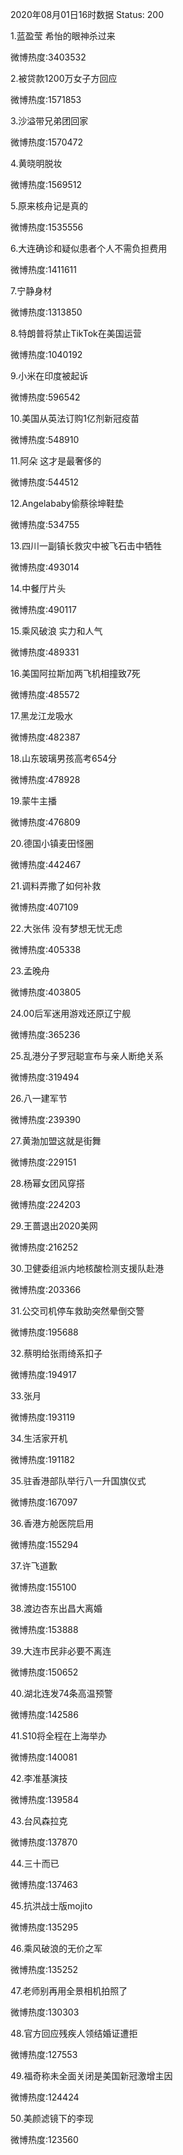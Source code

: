 2020年08月01日16时数据
Status: 200

1.蓝盈莹 希怡的眼神杀过来

微博热度:3403532

2.被贷款1200万女子方回应

微博热度:1571853

3.沙溢带兄弟团回家

微博热度:1570472

4.黄晓明脱妆

微博热度:1569512

5.原来核舟记是真的

微博热度:1535556

6.大连确诊和疑似患者个人不需负担费用

微博热度:1411611

7.宁静身材

微博热度:1313850

8.特朗普将禁止TikTok在美国运营

微博热度:1040192

9.小米在印度被起诉

微博热度:596542

10.美国从英法订购1亿剂新冠疫苗

微博热度:548910

11.阿朵 这才是最奢侈的

微博热度:544512

12.Angelababy偷蔡徐坤鞋垫

微博热度:534755

13.四川一副镇长救灾中被飞石击中牺牲

微博热度:493014

14.中餐厅片头

微博热度:490117

15.乘风破浪 实力和人气

微博热度:489331

16.美国阿拉斯加两飞机相撞致7死

微博热度:485572

17.黑龙江龙吸水

微博热度:482387

18.山东玻璃男孩高考654分

微博热度:478928

19.蒙牛主播

微博热度:476809

20.德国小镇麦田怪圈

微博热度:442467

21.调料弄撒了如何补救

微博热度:407109

22.大张伟 没有梦想无忧无虑

微博热度:405338

23.孟晚舟

微博热度:403805

24.00后军迷用游戏还原辽宁舰

微博热度:365236

25.乱港分子罗冠聪宣布与亲人断绝关系

微博热度:319494

26.八一建军节

微博热度:239390

27.黄渤加盟这就是街舞

微博热度:229151

28.杨幂女团风穿搭

微博热度:224203

29.王蔷退出2020美网

微博热度:216252

30.卫健委组派内地核酸检测支援队赴港

微博热度:203366

31.公交司机停车救助突然晕倒交警

微博热度:195688

32.蔡明给张雨绮系扣子

微博热度:194917

33.张月

微博热度:193119

34.生活家开机

微博热度:191182

35.驻香港部队举行八一升国旗仪式

微博热度:167097

36.香港方舱医院启用

微博热度:155294

37.许飞道歉

微博热度:155100

38.渡边杏东出昌大离婚

微博热度:153888

39.大连市民非必要不离连

微博热度:150652

40.湖北连发74条高温预警

微博热度:142586

41.S10将全程在上海举办

微博热度:140081

42.李准基演技

微博热度:139584

43.台风森拉克

微博热度:137870

44.三十而已

微博热度:137463

45.抗洪战士版mojito

微博热度:135295

46.乘风破浪的无价之军

微博热度:135252

47.老师别再用全景相机拍照了

微博热度:130303

48.官方回应残疾人领结婚证遭拒

微博热度:127553

49.福奇称未全面关闭是美国新冠激增主因

微博热度:124424

50.美颜滤镜下的李现

微博热度:123560


